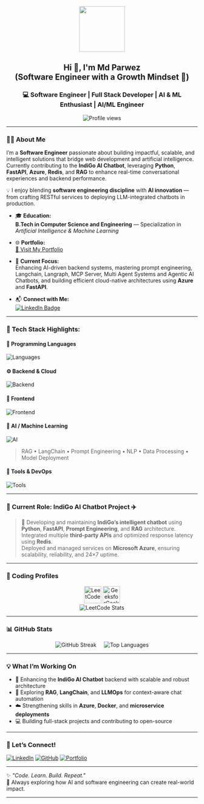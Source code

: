 <div id="header" align="center">
  <img src="https://media.giphy.com/media/M9gbBd9nbDrOTu1Mqx/giphy.gif" width="120"/>
</div>

<h2 align="center">Hi 👋, I'm <b>Md Parwez</b> <br> (Software Engineer with a Growth Mindset 🚀)</h2>
<h3 align="center">💻 Software Engineer | Full Stack Developer | AI & ML Enthusiast | AI/ML Engineer </h3>

<p align="center">
  <img src="https://komarev.com/ghpvc/?username=mdparwez&label=Profile%20views&color=blueviolet&style=flat" alt="Profile views"/>
</p>

---

### 👨‍💻 About Me

I’m a **Software Engineer** passionate about building impactful, scalable, and intelligent solutions that bridge web development and artificial intelligence.  
Currently contributing to the **IndiGo AI Chatbot**, leveraging **Python**, **FastAPI**, **Azure**, **Redis**, and **RAG** to enhance real-time conversational experiences and backend performance.  

💡 I enjoy blending **software engineering discipline** with **AI innovation** — from crafting RESTful services to deploying LLM-integrated chatbots in production.

- 🎓 **Education:**  
  **B.Tech in Computer Science and Engineering** — Specialization in *Artificial Intelligence & Machine Learning*

- 🌐 **Portfolio:**  
  [🔗 Visit My Portfolio](https://mdparwezportfolio-website.vercel.app/)

- 🧠 **Current Focus:**  
  Enhancing AI-driven backend systems, mastering prompt engineering, Langchain, Langraph, MCP Server, Multi Agent Systems and Agentic AI Chatbots, and building efficient cloud-native architectures using **Azure** and **FastAPI**.

- 📬 **Connect with Me:**  
  [![LinkedIn Badge](https://img.shields.io/badge/-Md%20Parwez-blue?style=flat&logo=Linkedin&logoColor=white)](https://www.linkedin.com/in/md-parwez-3a44871b7/)  
    

---

### 🚀 Tech Stack Highlights:

#### 🧩 Programming Languages  
![Languages](https://skillicons.dev/icons?i=python,java,js,cpp,sql)

#### ⚙️ Backend & Cloud  
![Backend](https://skillicons.dev/icons?i=fastapi,nodejs,express,flask,mongodb,mysql,redis,azure,docker)

#### 🎨 Frontend  
![Frontend](https://skillicons.dev/icons?i=react,redux,html,css,tailwind,bootstrap,ts)

#### 🤖 AI / Machine Learning  
![AI](https://skillicons.dev/icons?i=python,tensorflow,pytorch,scikitlearn)
> RAG • LangChain • Prompt Engineering • NLP • Data Processing • Model Deployment

#### 🧰 Tools & DevOps  
![Tools](https://skillicons.dev/icons?i=git,github,vscode,linux,postman,idea,figma,aws)

---

### 💼 Current Role: IndiGo AI Chatbot Project ✈️

> 🚀 Developing and maintaining **IndiGo’s intelligent chatbot** using  
> **Python**, **FastAPI**, **Prompt Engineering**, and **RAG** architecture.  
> Integrated multiple **third-party APIs** and optimized response latency using **Redis**.  
> Deployed and managed services on **Microsoft Azure**, ensuring scalability, reliability, and 24×7 uptime.  

---

### 🧠 Coding Profiles

<div align="center">
  <a href="https://leetcode.com/imparwez/" target="_blank"><img src="https://firebasestorage.googleapis.com/v0/b/storage-2a9f1.appspot.com/o/github-readme-img%2F6.svg?alt=media&token=2e74ad55-57f2-40aa-adff-c46ea7a8b4c5" alt="LeetCode" height="45" width="45"/></a>
  <a href="https://auth.geeksforgeeks.org/user/imparwez/" target="_blank"><img src="https://firebasestorage.googleapis.com/v0/b/storage-2a9f1.appspot.com/o/github-readme-img%2F5.svg?alt=media&token=dcf0a6d1-d72b-4716-b119-5db5e169480c" alt="GeeksforGeeks" height="45" width="45"/></a>
</div>

<div align="center">
  <img src="https://leetcard.jacoblin.cool/imparwez?theme=dark&font=Nunito&ext=heatmap" alt="LeetCode Stats" />
</div>

---

### 📊 GitHub Stats

<div align="center" style="display: flex; justify-content: center; gap: 20px;">
  <img src="http://github-readme-streak-stats.herokuapp.com?user=MdParwez&theme=tokyonight&background=000000" alt="GitHub Streak"/>
  <img src="https://github-readme-stats.vercel.app/api/top-langs/?username=MdParwez&layout=compact&theme=radical" alt="Top Languages"/>
</div>

---

### 💡 What I’m Working On

- 🚀 Enhancing the **IndiGo AI Chatbot** backend with scalable and robust architecture  
- 🧠 Exploring **RAG**, **LangChain**, and **LLMOps** for context-aware chat automation  
- ☁️ Strengthening skills in **Azure**, **Docker**, and **microservice deployments**  
- 💻 Building full-stack projects and contributing to open-source  

---

### 🤝 Let’s Connect!

[![LinkedIn](https://skillicons.dev/icons?i=linkedin)](https://www.linkedin.com/in/md-parwez-3a44871b7)
[![GitHub](https://skillicons.dev/icons?i=github)](https://github.com/MdParwez)
[![Portfolio](https://img.shields.io/badge/Portfolio-%230077B5.svg?&style=for-the-badge&logo=vercel&logoColor=white)](https://mdparwezportfolio-website.vercel.app/)

---

✨ *"Code. Learn. Build. Repeat."*  
🌟 Always exploring how AI and software engineering can create real-world impact.

<hr>

